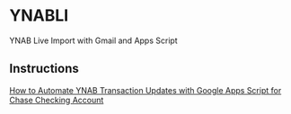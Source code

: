 # YNABLI

YNAB Live Import with Gmail and Apps Script

## Instructions

[How to Automate YNAB Transaction Updates with Google Apps Script for Chase Checking Account
](http://www.jipark.dev/blog/ynab-chase-auto-sync)
